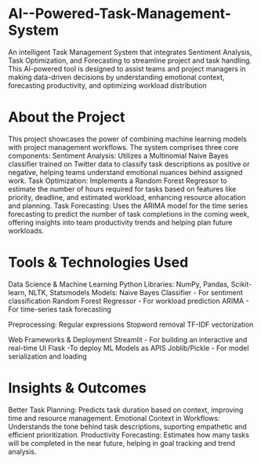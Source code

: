 # AI--Powered-Task-Management-System
An intelligent Task Management System that integrates Sentiment Analysis, Task Optimization, and Forecasting to streamline project and task handling. This AI-powered tool is designed to assist teams and project managers in making data-driven decisions by understanding emotional context, forecasting productivity, and optimizing workload distribution

# About the Project
This project showcases the power of combining machine learning models with project management workflows. The system comprises three core components:
Sentiment Analysis: Utilizes a Multinomial Naive Bayes classifier trained on Twitter data to classify task descriptions as positive or negative, helping teams understand emotional nuances behind assigned work.
Task Optimization: Implements a Random Forest Regressor to estimate the number of hours required for tasks based on features like priority, deadline, and estimated workload, enhancing resource allocation and planning.
Task Forecasting: Uses the ARIMA model for the time series forecasting to predict the number of task completions in the coming week, offering insights into team productivity trends and helping plan future workloads.

# Tools & Technologies Used
Data Science & Machine Learning
Python Libraries: NumPy, Pandas, Scikit-learn, NLTK, Statsmodels
Models:
Naive Bayes Classifier - For sentiment classification
Random Forest Regressor - For workload prediction
ARIMA - For time-series task forecasting

Preprocessing:
Regular expressions
Stopword removal
TF-IDF vectorization

Web Frameworks & Deployment
Streamlit - For building an interactive and real-time UI
Flask -To deploy ML Models as APIS
Joblib/Pickle - For model serialization and loading

# Insights & Outcomes
Better Task Planning: Predicts task duration based on context, improving time and resource management.
Emotional Context in Workflows: Understands the tone behind task descriptions, suporting empathetic and efficient prioritization.
Productivity Forecasting: Estimates how many tasks will be completed in the near future, helping in goal tracking and trend analysis.

